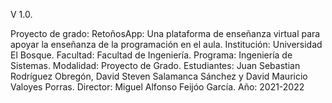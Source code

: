 V 1.0.

Proyecto de grado: RetoñosApp: Una plataforma de enseñanza virtual para apoyar la enseñanza de la programación en el aula.
Institución: Universidad El Bosque.
Facultad: Facultad de Ingeniería.
Programa: Ingeniería de Sistemas.
Modalidad: Proyecto de Grado.
Estudiantes: Juan Sebastian Rodríguez Obregón, David Steven Salamanca Sánchez y David Mauricio Valoyes Porras.
Director: Miguel Alfonso Feijóo García.
Año: 2021-2022
